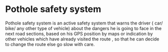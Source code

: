 # Pothole safety system
Pothole safety system is an active safety system that warns the driver ( car/ bike/ any other type of vehicle) about the dangers he is going to face in the next road sections, based on his GPS position by maps or indication by other vehicles which have already visited the route , so that he can decide to change the route else go slow with care.
